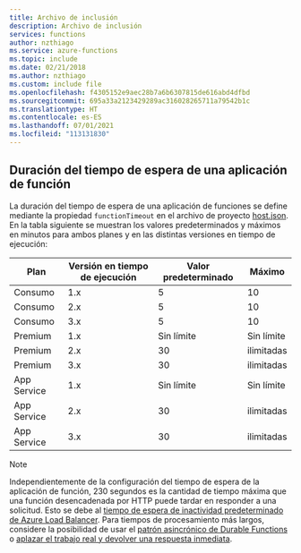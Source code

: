 ```yaml
---
title: Archivo de inclusión
description: Archivo de inclusión
services: functions
author: nzthiago
ms.service: azure-functions
ms.topic: include
ms.date: 02/21/2018
ms.author: nzthiago
ms.custom: include file
ms.openlocfilehash: f4305152e9aec28b7a6b6307815de616abd4dfbd
ms.sourcegitcommit: 695a33a2123429289ac316028265711a79542b1c
ms.translationtype: HT
ms.contentlocale: es-ES
ms.lasthandoff: 07/01/2021
ms.locfileid: "113131830"
---
```

## <a name="function-app-timeout-duration"></a><a name="timeout"></a>Duración del tiempo de espera de una aplicación de función 

La duración del tiempo de espera de una aplicación de funciones se define mediante la propiedad `functionTimeout` en el archivo de proyecto [host.json](../articles/azure-functions/functions-host-json.md#functiontimeout). En la tabla siguiente se muestran los valores predeterminados y máximos en minutos para ambos planes y en las distintas versiones en tiempo de ejecución:

| Plan | Versión en tiempo de ejecución | Valor predeterminado | Máximo |
|------|---------|---------|---------|
| Consumo | 1.x | 5 | 10 |
| Consumo | 2.x | 5 | 10 |
| Consumo | 3.x | 5 | 10 |
| Premium | 1.x | Sin límite | Sin límite |
| Premium | 2.x | 30 | ilimitadas |
| Premium | 3.x | 30 | ilimitadas |
| App Service | 1.x | Sin límite | Sin límite |
| App Service | 2.x | 30 | ilimitadas |
| App Service | 3.x | 30 | ilimitadas |

> [!NOTE] 
> Independientemente de la configuración del tiempo de espera de la aplicación de función, 230 segundos es la cantidad de tiempo máxima que una función desencadenada por HTTP puede tardar en responder a una solicitud. Esto se debe al [tiempo de espera de inactividad predeterminado de Azure Load Balancer](../articles/app-service/faq-availability-performance-application-issues.yml#why-does-my-request-time-out-after-230-seconds-). Para tiempos de procesamiento más largos, considere la posibilidad de usar el [patrón asincrónico de Durable Functions](../articles/azure-functions/durable/durable-functions-overview.md#async-http) o [aplazar el trabajo real y devolver una respuesta inmediata](../articles/azure-functions/functions-best-practices.md#avoid-long-running-functions).

